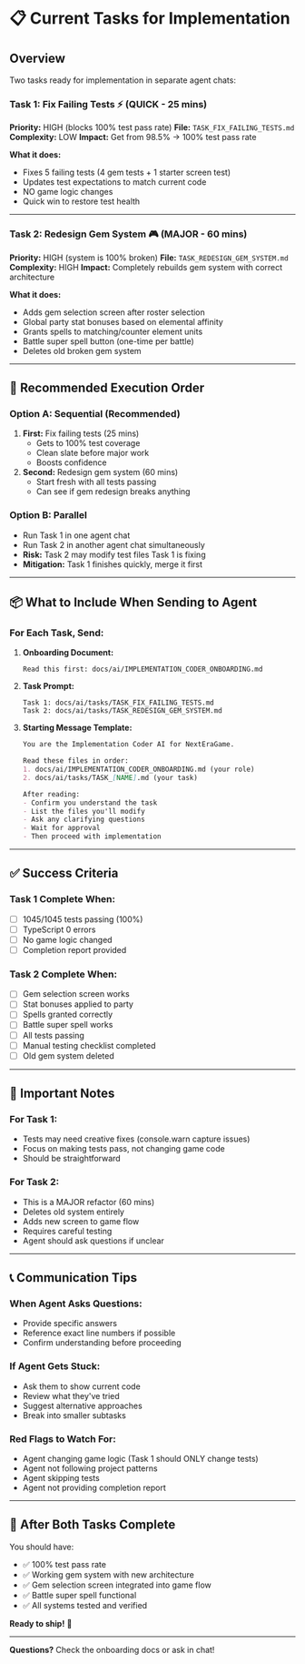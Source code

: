# 📋 Current Tasks for Implementation

## Overview

Two tasks ready for implementation in separate agent chats:

### **Task 1: Fix Failing Tests** ⚡ (QUICK - 25 mins)

**Priority:** HIGH (blocks 100% test pass rate)
**File:** `TASK_FIX_FAILING_TESTS.md`
**Complexity:** LOW
**Impact:** Get from 98.5% → 100% test pass rate

**What it does:**

- Fixes 5 failing tests (4 gem tests + 1 starter screen test)
- Updates test expectations to match current code
- NO game logic changes
- Quick win to restore test health

---

### **Task 2: Redesign Gem System** 🎮 (MAJOR - 60 mins)

**Priority:** HIGH (system is 100% broken)
**File:** `TASK_REDESIGN_GEM_SYSTEM.md`
**Complexity:** HIGH
**Impact:** Completely rebuilds gem system with correct architecture

**What it does:**

- Adds gem selection screen after roster selection
- Global party stat bonuses based on elemental affinity
- Grants spells to matching/counter element units
- Battle super spell button (one-time per battle)
- Deletes old broken gem system

---

## 🎯 Recommended Execution Order

### **Option A: Sequential (Recommended)**

1. **First:** Fix failing tests (25 mins)
   - Gets to 100% test coverage
   - Clean slate before major work
   - Boosts confidence
2. **Second:** Redesign gem system (60 mins)
   - Start fresh with all tests passing
   - Can see if gem redesign breaks anything

### **Option B: Parallel**

- Run Task 1 in one agent chat
- Run Task 2 in another agent chat simultaneously
- **Risk:** Task 2 may modify test files Task 1 is fixing
- **Mitigation:** Task 1 finishes quickly, merge it first

---

## 📦 What to Include When Sending to Agent

### **For Each Task, Send:**

1. **Onboarding Document:**

   ```
   Read this first: docs/ai/IMPLEMENTATION_CODER_ONBOARDING.md
   ```

2. **Task Prompt:**

   ```
   Task 1: docs/ai/tasks/TASK_FIX_FAILING_TESTS.md
   Task 2: docs/ai/tasks/TASK_REDESIGN_GEM_SYSTEM.md
   ```

3. **Starting Message Template:**

   ```markdown
   You are the Implementation Coder AI for NextEraGame.
   
   Read these files in order:
   1. docs/ai/IMPLEMENTATION_CODER_ONBOARDING.md (your role)
   2. docs/ai/tasks/TASK_[NAME].md (your task)
   
   After reading:
   - Confirm you understand the task
   - List the files you'll modify
   - Ask any clarifying questions
   - Wait for approval
   - Then proceed with implementation
   ```

---

## ✅ Success Criteria

### **Task 1 Complete When:**

- [ ] 1045/1045 tests passing (100%)
- [ ] TypeScript 0 errors
- [ ] No game logic changed
- [ ] Completion report provided

### **Task 2 Complete When:**

- [ ] Gem selection screen works
- [ ] Stat bonuses applied to party
- [ ] Spells granted correctly
- [ ] Battle super spell works
- [ ] All tests passing
- [ ] Manual testing checklist completed
- [ ] Old gem system deleted

---

## 🚨 Important Notes

### **For Task 1:**

- Tests may need creative fixes (console.warn capture issues)
- Focus on making tests pass, not changing game code
- Should be straightforward

### **For Task 2:**

- This is a MAJOR refactor (60 mins)
- Deletes old system entirely
- Adds new screen to game flow
- Requires careful testing
- Agent should ask questions if unclear

---

## 📞 Communication Tips

### **When Agent Asks Questions:**

- Provide specific answers
- Reference exact line numbers if possible
- Confirm understanding before proceeding

### **If Agent Gets Stuck:**

- Ask them to show current code
- Review what they've tried
- Suggest alternative approaches
- Break into smaller subtasks

### **Red Flags to Watch For:**

- Agent changing game logic (Task 1 should ONLY change tests)
- Agent not following project patterns
- Agent skipping tests
- Agent not providing completion report

---

## 🎯 After Both Tasks Complete

You should have:

- ✅ 100% test pass rate
- ✅ Working gem system with new architecture
- ✅ Gem selection screen integrated into game flow
- ✅ Battle super spell functional
- ✅ All systems tested and verified

**Ready to ship!** 🚀

---

**Questions?** Check the onboarding docs or ask in chat!
